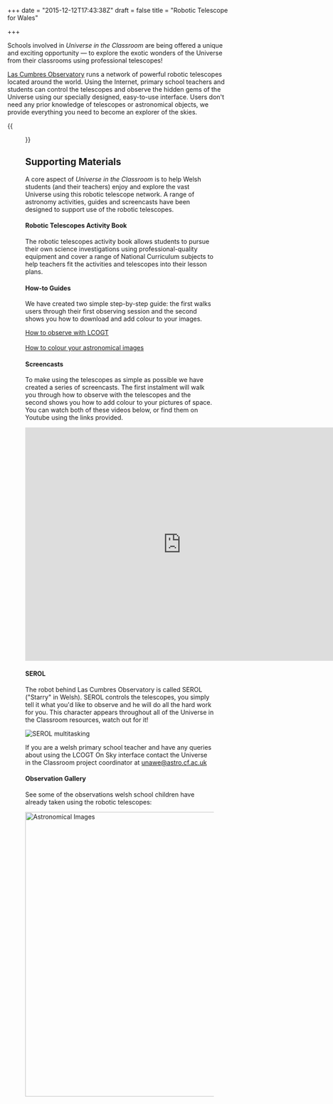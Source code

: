 +++
date = "2015-12-12T17:43:38Z"
draft = false
title = "Robotic Telescope for Wales"

+++

Schools involved in *Universe in the Classroom* are being offered a unique and exciting opportunity — to explore the exotic wonders of the Universe from their classrooms using professional telescopes!

[Las Cumbres Observatory](http://lco.global) runs a network of powerful robotic telescopes located around the world. Using the Internet, primary school teachers and students can control the telescopes and observe the hidden gems of the Universe using our specially designed, easy-to-use interface. Users don't need any prior knowledge of telescopes or astronomical objects, we provide everything you need to become an explorer of the skies. 


 {{<figure src="/images/lcogt1m.jpg" title="A Las Cumbres Observatory 1-metre robotic telescopes in its dome." >}}


## Supporting Materials

 A core aspect of *Universe in the Classroom* is to help Welsh students (and their teachers) enjoy and explore the vast Universe using this robotic telescope network. A range of astronomy activities, guides and screencasts have been designed to support use of the robotic telescopes.

#### Robotic Telescopes Activity Book

 The robotic telescopes activity book allows students to pursue their own science investigations using professional-quality equipment and cover a range of National Curriculum subjects to help teachers fit the activities and telescopes into their lesson plans.

#### How-to Guides

We have created two simple step-by-step guide: the first walks users through their first observing session and the second shows you how to download and add colour to your images. 

[How to observe with LCOGT](/observing-guide/)<br>
</br>[How to colour your astronomical images](/colour-guide/)

#### Screencasts 

To make using the telescopes as simple as possible we have created a series of screencasts. The first instalment will walk you through how to observe with the telescopes and the second shows you how to add colour to your pictures of space. You can watch both of these videos below, or find them on Youtube using the links provided.

<iframe width="700" height="525" src="https://www.youtube.com/embed/jiL4zqcz25g" frameborder="0" allowfullscreen></iframe>

#### SEROL

The robot behind Las Cumbres Observatory is called SEROL ("Starry" in Welsh). SEROL controls the telescopes, you simply tell it what you'd like to observe and he will do all the hard work for you. This character appears throughout all of the Universe in the Classroom resources, watch out for it!

![SEROL multitasking](/images/Serol_multitasked-small.png)

If you are a welsh primary school teacher and have any queries about using the LCOGT On Sky interface contact the Universe in the Classroom project coordinator at [unawe@astro.cf.ac.uk](mailto:unawe@cardiff.cf.ac.uk)

#### Observation Gallery

See some of the observations welsh school children have already taken using the robotic telescopes:

<a data-flickr-embed="true"  href="https://www.flickr.com/photos/118285143@N07/albums/72157657887028754" title="Astronomical Images"><img src="https://farm6.staticflickr.com/5672/22219103769_0970ff4aa3_z.jpg" width="639" height="640" alt="Astronomical Images"></a><script async src="//embedr.flickr.com/assets/client-code.js" charset="utf-8"></script>

<script>
  (function(i,s,o,g,r,a,m){i['GoogleAnalyticsObject']=r;i[r]=i[r]||function(){
  (i[r].q=i[r].q||[]).push(arguments)},i[r].l=1*new Date();a=s.createElement(o),
  m=s.getElementsByTagName(o)[0];a.async=1;a.src=g;m.parentNode.insertBefore(a,m)
  })(window,document,'script','https://www.google-analytics.com/analytics.js','ga');

  ga('create', 'UA-82677354-1', 'auto');
  ga('send', 'pageview');

</script>